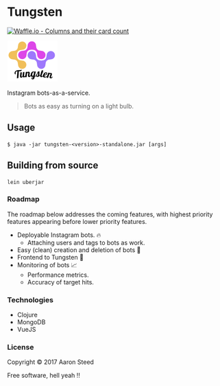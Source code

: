 # Tungsten
[![Waffle.io - Columns and their card count](https://badge.waffle.io/aaronsteed/tungsten.svg?columns=all)](https://waffle.io/aaronsteed/tungsten) 

![alt text](https://github.com/aaronsteed/tungsten/raw/master/resources/logo/tungsten.png "Tungsten logo")

Instagram bots-as-a-service. 
> Bots as easy as turning on a light bulb. 

## Usage

    $ java -jar tungsten-<version>-standalone.jar [args]
    
## Building from source 
```
lein uberjar
```
### Roadmap
The roadmap below addresses the coming features, with highest priority features appearing before lower priority features.

- Deployable Instagram bots. :fire:
    - Attaching users and tags to bots as work.
- Easy (clean) creation and deletion of bots :wrench:
- Frontend to Tungsten :sparkler:
- Monitoring of bots :chart_with_upwards_trend:
    - Performance metrics.
    - Accuracy of target hits.
 
### Technologies
- Clojure
- MongoDB
- VueJS

### License

Copyright © 2017 Aaron Steed

Free software, hell yeah :bangbang:
